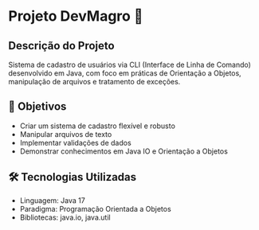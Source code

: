 # Projeto DevMagro 🚀

## Descrição do Projeto
Sistema de cadastro de usuários via CLI (Interface de Linha de Comando) desenvolvido em Java, com foco em práticas de Orientação a Objetos, manipulação de arquivos e tratamento de exceções.

## 🎯 Objetivos
- Criar um sistema de cadastro flexível e robusto
- Manipular arquivos de texto
- Implementar validações de dados
- Demonstrar conhecimentos em Java IO e Orientação a Objetos

## 🛠 Tecnologias Utilizadas
- Linguagem: Java 17
- Paradigma: Programação Orientada a Objetos
- Bibliotecas: java.io, java.util
